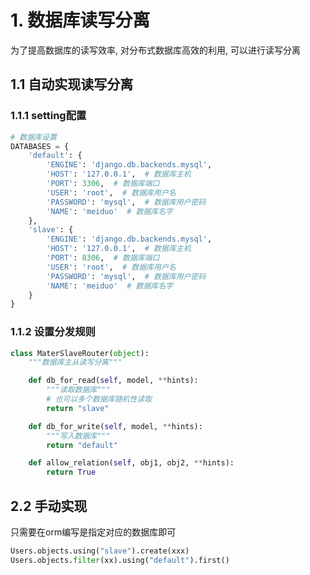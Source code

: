 # 1. 数据库读写分离

为了提高数据库的读写效率, 对分布式数据库高效的利用, 可以进行读写分离

## 1.1 自动实现读写分离

### 1.1.1 setting配置

```python
# 数据库设置
DATABASES = {
    'default': {
        'ENGINE': 'django.db.backends.mysql',
        'HOST': '127.0.0.1',  # 数据库主机
        'PORT': 3306,  # 数据库端口
        'USER': 'root',  # 数据库用户名
        'PASSWORD': 'mysql',  # 数据库用户密码
        'NAME': 'meiduo'  # 数据库名字
    },
    'slave': {
        'ENGINE': 'django.db.backends.mysql',
        'HOST': '127.0.0.1',  # 数据库主机
        'PORT': 8306,  # 数据库端口
        'USER': 'root',  # 数据库用户名
        'PASSWORD': 'mysql',  # 数据库用户密码
        'NAME': 'meiduo'  # 数据库名字
    }
}
```

### 1.1.2 设置分发规则

```python
class MaterSlaveRouter(object):
    """数据库主从读写分离"""

    def db_for_read(self, model, **hints):
        """读取数据库"""
        # 也可以多个数据库随机性读取
        return "slave"

    def db_for_write(self, model, **hints):
        """写入数据库"""
        return "default"

    def allow_relation(self, obj1, obj2, **hints):
        return True
```

## 2.2 手动实现

只需要在orm编写是指定对应的数据库即可

```python
Users.objects.using("slave").create(xxx)
Users.objects.filter(xx).using("default").first()
```

